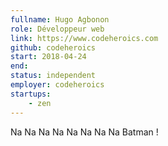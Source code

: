 ```yaml
---
fullname: Hugo Agbonon
role: Développeur web
link: https://www.codeheroics.com
github: codeheroics
start: 2018-04-24
end:
status: independent
employer: codeheroics
startups:
    - zen
---
```


Na Na Na Na Na Na Na Na Batman !
